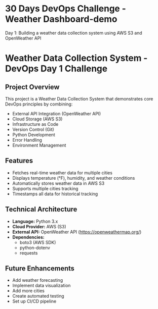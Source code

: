 # 30 Days DevOps Challenge - Weather Dashboard-demo

Day 1: Building a weather data collection system using AWS S3 and OpenWeather API

# Weather Data Collection System - DevOps Day 1 Challenge

## Project Overview
This project is a Weather Data Collection System that demonstrates core DevOps principles by combining:
- External API Integration (OpenWeather API)
- Cloud Storage (AWS S3)
- Infrastructure as Code
- Version Control (Git)
- Python Development
- Error Handling
- Environment Management

## Features
- Fetches real-time weather data for multiple cities
- Displays temperature (°F), humidity, and weather conditions
- Automatically stores weather data in AWS S3
- Supports multiple cities tracking
- Timestamps all data for historical tracking

## Technical Architecture
- **Language:** Python 3.x
- **Cloud Provider:** AWS (S3)
- **External API:** OpenWeather API (https://openweathermap.org/)
- **Dependencies:** 
  - boto3 (AWS SDK)
  - python-dotenv
  - requests

## Future Enhancements

- Add weather forecasting
- Implement data visualization
- Add more cities
- Create automated testing
- Set up CI/CD pipeline
